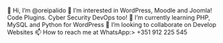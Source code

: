 👋 Hi, I’m @oreipalido
👀 I’m interested in WordPress, Moodle and Joomla! Code Plugins. Cyber Security DevOps too!
🌱 I’m currently learning PHP, MySQL and Python for WordPress
💞️ I’m looking to collaborate on Develop Websites
📫 How to reach me at WhatsApp:> +351 912 225 545
